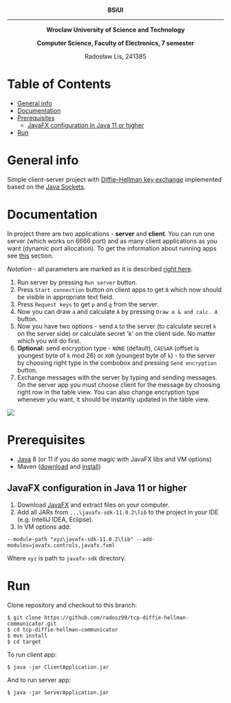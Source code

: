 **<p align="center"> BSiUI </p>**
_________________________________
**<p align="center"> Wroclaw University of Science and Technology </p>**
**<p align="center"> Computer Science, Faculty of Electronics, 7 semester </p>**
<p align="center"> Radosław Lis, 241385 </p>

# Table of Contents
- [General info](#desc)
- [Documentation](#doc)
- [Prerequisites](#pre)
  * [JavaFX configuration in Java 11 or higher](#jav)
- [Run](#run)

<a name="desc"></a>
# General info
Simple client-server project with [Diffie–Hellman key exchange](https://en.wikipedia.org/wiki/Diffie%E2%80%93Hellman_key_exchange) implemented based on the [Java Sockets](https://docs.oracle.com/javase/tutorial/networking/sockets/index.html).

<a name="doc"></a>
# Documentation
In project there are two applications - **server** and **client**. You can run one server (which works on 6666 port) and as many client applications as you want (dynamic port allocation). To get the information about running apps see [this](#run) section.    

*Notation* - all parameters are marked as it is described [right here](https://en.wikipedia.org/wiki/Diffie%E2%80%93Hellman_key_exchange#Cryptographic_explanation).

1. Run server by pressing `Run server` button.
2. Press `Start connection` button on client apps to get `B` which now should be visible in appropriate text field.
3. Press `Request keys` to get `p` and `g` from the server.
4. Now you can draw `a` and calculate `A` by pressing `Draw a & and calc. A` button.
5. Now you have two options - send `A` to the server (to calculate secret `k` on the server side) or calculate secret 'k' on the client side. No matter which you will do first.
6. **Optional:** send encryption type - `NONE` (default), `CAESAR` (offset is youngest byte of `k` mod 26) or `XOR` (youngest byte of `k`) - to the server by choosing right type in the combobox and pressing `Send encryption` button.
7. Exchange messages with the server by typing and sending messages. On the server app you must choose client for the message by choosing right row in the table view. You can also change encryption type whenever you want, it should be instantly updated in the table view.  

![](https://s8.gifyu.com/images/gif0969b8eb377729df.gif)

<a name="pre"></a>
# Prerequisites
- [Java](https://www.oracle.com/java/technologies/javase-downloads.html) 8 (or 11 if you do some magic with JavaFX libs and VM options)
- Maven ([download](https://maven.apache.org/download.cgi) and [install](https://maven.apache.org/install.html))

<a name="jav"></a>
## JavaFX configuration in Java 11 or higher
1. Download [JavaFX](https://gluonhq.com/products/javafx/) and extract files on your computer.
2. Add all JARs from `...\javafx-sdk-11.0.2\lib` to the project in your IDE (e.g. IntelliJ IDEA, Eclipse).
3. In VM options add:
```
--module-path "xyz\javafx-sdk-11.0.2\lib" --add-modules=javafx.controls,javafx.fxml
```
Where `xyz` is path to `javafx-sdk` directory.


<a name="run"></a>
# Run
Clone repository and checkout to this branch:
```
$ git clone https://github.com/radosz99/tcp-diffie-hellman-communicator.git
$ cd tcp-diffie-hellman-communicator
$ mvn install
$ cd target
```
To run client app:
```
$ java -jar ClientApplication.jar
```
And to run server app:
```
$ java -jar ServerApplication.jar
```

